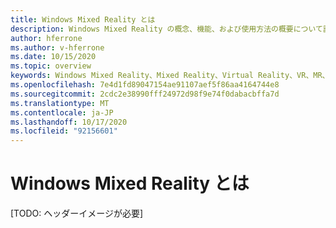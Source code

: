 ```yaml
---
title: Windows Mixed Reality とは
description: Windows Mixed Reality の概念、機能、および使用方法の概要について説明します。
author: hferrone
ms.author: v-hferrone
ms.date: 10/15/2020
ms.topic: overview
keywords: Windows Mixed Reality、Mixed Reality、Virtual Reality、VR、MR、
ms.openlocfilehash: 7e4d1fd89047154ae91107aef5f86aa4164744e8
ms.sourcegitcommit: 2cdc2e38990fff24972d98f9e74f0dabacbffa7d
ms.translationtype: MT
ms.contentlocale: ja-JP
ms.lasthandoff: 10/17/2020
ms.locfileid: "92156601"
---
```

# <a name="what-is-windows-mixed-reality"></a>Windows Mixed Reality とは

[TODO: ヘッダーイメージが必要]
